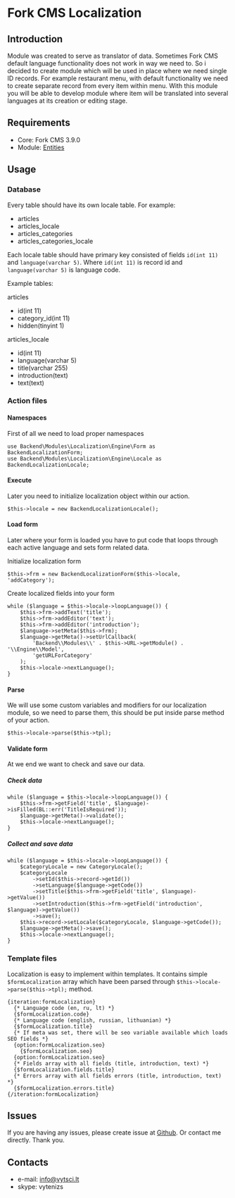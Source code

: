 # Fork CMS Localization
## Introduction
Module was created to serve as translator of data. Sometimes Fork CMS default language functionality does not work in way we need to.
So i decided to create module which will be used in place where we need single ID records.
For example restaurant menu, with default functionality we need to create separate record from every item within menu.
With this module you will be able to develop module where item will be translated into several languages at its creation or editing stage.

## Requirements
* Core: Fork CMS 3.9.0
* Module: [Entities](https://github.com/vytenizs/forkcms-module-entities)

## Usage
### Database
Every table should have its own locale table.
For example:
* articles
* articles_locale
* articles_categories
* articles_categories_locale

Each locale table should have primary key consisted of fields `id(int 11)` and `language(varchar 5)`.
Where `id(int 11)` is record id and `language(varchar 5)` is language code.

Example tables:

articles
* id(int 11)
* category_id(int 11)
* hidden(tinyint 1)

articles_locale
* id(int 11)
* language(varchar 5)
* title(varchar 255)
* introduction(text)
* text(text)

### Action files
#### Namespaces
First of all we need to load proper namespaces

```
use Backend\Modules\Localization\Engine\Form as BackendLocalizationForm;
use Backend\Modules\Localization\Engine\Locale as BackendLocalizationLocale;
```

#### Execute
Later you need to initialize localization object within our action.

```
$this->locale = new BackendLocalizationLocale();
```

#### Load form
Later where your form is loaded you have to put code that loops through each active language and sets form related data.

Initialize localization form

```
$this->frm = new BackendLocalizationForm($this->locale, 'addCategory');
```

Create localized fields into your form

```
while ($language = $this->locale->loopLanguage()) {
    $this->frm->addText('title');
    $this->frm->addEditor('text');
    $this->frm->addEditor('introduction');
    $language->setMeta($this->frm);
    $language->getMeta()->setUrlCallback(
        'Backend\\Modules\\' . $this->URL->getModule() . '\\Engine\\Model',
        'getURLForCategory'
    );
    $this->locale->nextLanguage();
}
```

#### Parse
We will use some custom variables and modifiers for our localization module, so we need to parse them,
this should be put inside parse method of your action.

```
$this->locale->parse($this->tpl);
```

#### Validate form
At we end we want to check and save our data.

##### Check data

```
while ($language = $this->locale->loopLanguage()) {
    $this->frm->getField('title', $language)->isFilled(BL::err('TitleIsRequired'));
    $language->getMeta()->validate();
    $this->locale->nextLanguage();
}
```

##### Collect and save data

```
while ($language = $this->locale->loopLanguage()) {
    $categoryLocale = new CategoryLocale();
    $categoryLocale
        ->setId($this->record->getId())
        ->setLanguage($language->getCode())
        ->setTitle($this->frm->getField('title', $language)->getValue())
        ->setIntroduction($this->frm->getField('introduction', $language)->getValue())
        ->save();
    $this->record->setLocale($categoryLocale, $language->getCode());
    $language->getMeta()->save();
    $this->locale->nextLanguage();
}
```

### Template files
Localization is easy to implement within templates. It contains simple `$formLocalization` array which have been parsed
through `$this->locale->parse($this->tpl);` method.

```
{iteration:formLocalization}
  {* Language code (en, ru, lt) *}
  {$formLocalization.code}
  {* Language code (english, russian, lithuanian) *}
  {$formLocalization.title}
  {* If meta was set, there will be seo variable available which loads SEO fields *}
  {option:formLocalization.seo}
    {$formLocalization.seo}
  {option:formLocalization.seo}
  {* Fields array with all fields (title, introduction, text) *}
  {$formLocalization.fields.title}
  {* Errors array with all fields errors (title, introduction, text) *}
  {$formLocalization.errors.title}
{/iteration:formLocalization}
```

## Issues
If you are having any issues, please create issue at [Github](https://github.com/vytenizs/forkcms-module-localization/issues).
Or contact me directly. Thank you.

## Contacts

* e-mail: info@vytsci.lt
* skype: vytenizs
